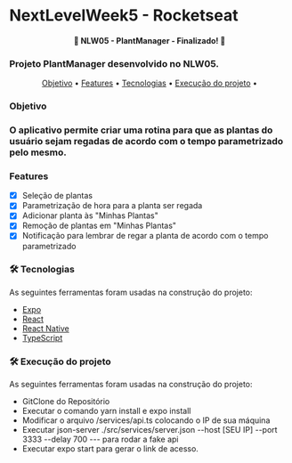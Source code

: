 # NextLevelWeek5 - Rocketseat

<h4 align="center"> 
	🚀 NLW05 - PlantManager - Finalizado!  🚧
</h4>

### Projeto PlantManager desenvolvido no NLW05.


<p align="center">
 <a href="#objetivo">Objetivo</a> •
 <a href="#features">Features</a> •
 <a href="#tecnologias">Tecnologias</a> • 
 <a href="#execucao">Execução do projeto</a> •  
</p>

### Objetivo
 ### O aplicativo permite criar uma rotina para que as plantas do usuário sejam regadas de acordo com o tempo parametrizado pelo mesmo.

### Features

- [x] Seleção de plantas
- [x] Parametrização de hora para a planta ser regada
- [x] Adicionar planta às "Minhas Plantas"
- [x] Remoção de plantas em "Minhas Plantas"
- [x] Notificação para lembrar de regar a planta de acordo com o tempo parametrizado

### 🛠 Tecnologias

As seguintes ferramentas foram usadas na construção do projeto:

- [Expo](https://expo.io/)
- [React](https://pt-br.reactjs.org/)
- [React Native](https://reactnative.dev/)
- [TypeScript](https://www.typescriptlang.org/)

### 🛠 Execução do projeto

As seguintes ferramentas foram usadas na construção do projeto:

- GitClone do Repositório
- Executar o comando yarn install e expo install
- Modificar o arquivo /services/api.ts colocando o IP de sua máquina
- Executar json-server ./src/services/server.json --host [SEU IP] --port 3333 --delay 700 --- para rodar a fake api
- Executar expo start para gerar o link de acesso.


